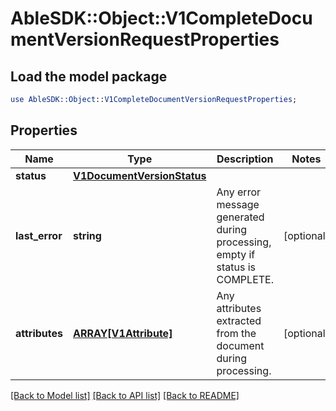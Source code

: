 # AbleSDK::Object::V1CompleteDocumentVersionRequestProperties

## Load the model package
```perl
use AbleSDK::Object::V1CompleteDocumentVersionRequestProperties;
```

## Properties
Name | Type | Description | Notes
------------ | ------------- | ------------- | -------------
**status** | [**V1DocumentVersionStatus**](V1DocumentVersionStatus.md) |  | 
**last_error** | **string** | Any error message generated during processing, empty if status is COMPLETE. | [optional] 
**attributes** | [**ARRAY[V1Attribute]**](V1Attribute.md) | Any attributes extracted from the document during processing. | [optional] 

[[Back to Model list]](../README.md#documentation-for-models) [[Back to API list]](../README.md#documentation-for-api-endpoints) [[Back to README]](../README.md)


